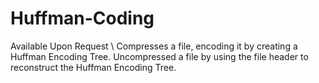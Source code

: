 # Huffman-Coding
Available Upon Request \\
Compresses a file, encoding it by creating a Huffman Encoding Tree. Uncompressed a file by using the file header to reconstruct the Huffman Encoding Tree.
